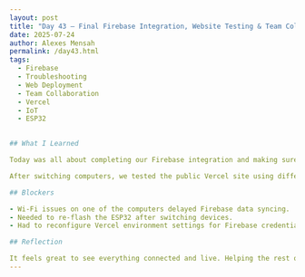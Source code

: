 ```yaml
---
layout: post  
title: "Day 43 – Final Firebase Integration, Website Testing & Team Collaboration"  
date: 2025-07-24  
author: Alexes Mensah  
permalink: /day43.html  
tags:
  - Firebase
  - Troubleshooting
  - Web Deployment
  - Team Collaboration
  - Vercel
  - IoT
  - ESP32
    

## What I Learned

Today was all about completing our Firebase integration and making sure the website was ready to show data in real time. We finalized all three code files that connect the ESP32 sensor data to Firebase and tested them to confirm they work properly. We also helped the rest of the team understand how the website works — explaining the layout, real-time features, and how the Firebase connection supports our water quality dashboard.

After switching computers, we tested the public Vercel site using different networks and devices to ensure it worked across the board. We ran into some Wi-Fi issues when trying to connect Firebase, but we troubleshooted it successfully and got everything running smoothly.

## Blockers

- Wi-Fi issues on one of the computers delayed Firebase data syncing.  
- Needed to re-flash the ESP32 after switching devices.  
- Had to reconfigure Vercel environment settings for Firebase credentials.

## Reflection

It feels great to see everything connected and live. Helping the rest of the team understand how the website and Firebase work made me realize how far we’ve come — from just reading sensor values to building a full web platform that shows live water quality data. Troubleshooting Firebase on different devices helped us make sure the site is ready for real-world use and demo day. We're almost done, and it’s all coming together!
---
```

